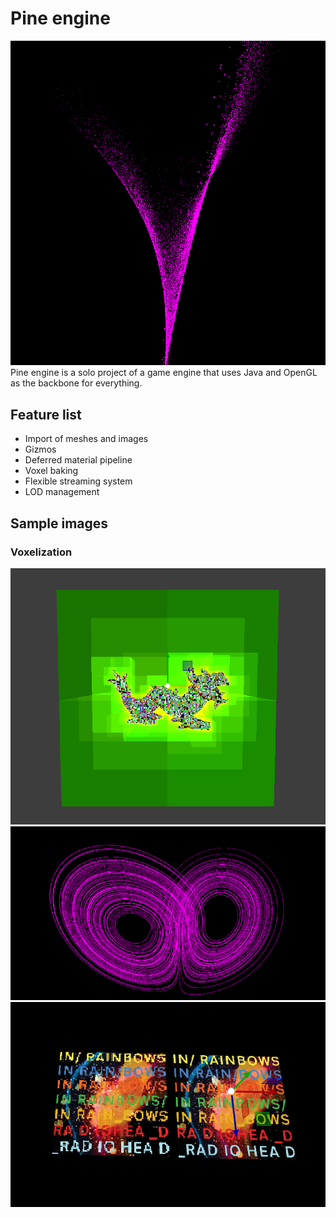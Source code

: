 # Pine engine
![c-1](artifacts/LOGO-1.png)
Pine engine is a solo project of a game engine that uses Java and OpenGL as the backbone
for everything.

## Feature list
- Import of meshes and images
- Gizmos
- Deferred material pipeline
- Voxel baking
- Flexible streaming system
- LOD management

## Sample images
### Voxelization
![c-1](artifacts/POST_VOXELIZATION.png)
![c0](artifacts/LORENZ-ATTRACTOR.png)
![c1](artifacts/VOXELIZATION-WITH-TEXTURE-2.png)